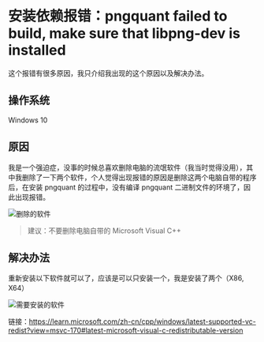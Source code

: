 # 安装依赖报错：pngquant failed to build, make sure that libpng-dev is installed

这个报错有很多原因，我只介绍我出现的这个原因以及解决办法。

## 操作系统

Windows 10

## 原因

我是一个强迫症，没事的时候总喜欢删除电脑的流氓软件（我当时觉得没用），其中我删除了一下两个软件，个人觉得出现报错的原因是删除这两个电脑自带的程序后，在安装 pngquant 的过程中，没有编译 pngquant 二进制文件的环境了，因此出现报错。

![删除的软件](../Snipaste_2024-07-03_08-44-20.png)

> 建议：不要删除电脑自带的 Microsoft Visual C++

## 解决办法

重新安装以下软件就可以了，应该是可以只安装一个，我是安装了两个（X86, X64）

![需要安装的软件](../Snipaste_2024-07-03_08-23-11.png)

链接：https://learn.microsoft.com/zh-cn/cpp/windows/latest-supported-vc-redist?view=msvc-170#latest-microsoft-visual-c-redistributable-version
